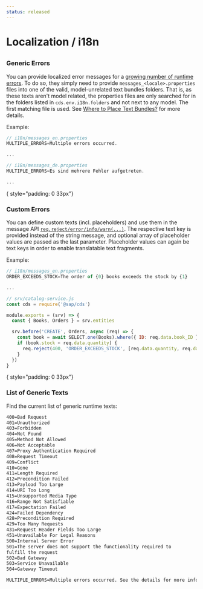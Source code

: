 ```yaml
---
status: released
---
```


# Localization / i18n

##

### Generic Errors

You can provide localized error messages for a [growing number of runtime errors](#list-of-generic-texts). To do so, they simply need to provide `messages_<locale>.properties` files into one of the valid, model-unrelated text bundles folders. That is, as these texts aren't model related, the properties files are only searched for in the folders listed in `cds.env.i18n.folders` and not next to any model. The first matching file is used. See [Where to Place Text Bundles?](../guides/i18n#where-to-place-text-bundles) for more details.

Example:

```js
// i18n/messages_en.properties
MULTIPLE_ERRORS=Multiple errors occurred.

...

// i18n/messages_de.properties
MULTIPLE_ERRORS=Es sind mehrere Fehler aufgetreten.

...
```

{ style="padding: 0 33px"}


### Custom Errors

You can define custom texts (incl. placeholders) and use them in the message API [`req.reject/error/info/warn(...)`](./events#cds-request). The respective text key is provided instead of the string message, and optional array of placeholder values are passed as the last parameter. Placeholder values can again be text keys in order to enable translatable text fragments.

Example:

```js
// i18n/messages_en.properties
ORDER_EXCEEDS_STOCK=The order of {0} books exceeds the stock by {1}

...

// srv/catalog-service.js
const cds = require('@sap/cds')

module.exports = (srv) => {
  const { Books, Orders } = srv.entities

  srv.before('CREATE', Orders, async (req) => {
    const book = await SELECT.one(Books).where({ ID: req.data.book_ID })
    if (book.stock < req.data.quantity) {
      req.reject(400, 'ORDER_EXCEEDS_STOCK', [req.data.quantity, req.data.quantity - book.stock])
    }
  })
}
```

{ style="padding: 0 33px"}


### List of Generic Texts

Find the current list of generic runtime texts:

```txt
400=Bad Request
401=Unauthorized
403=Forbidden
404=Not Found
405=Method Not Allowed
406=Not Acceptable
407=Proxy Authentication Required
408=Request Timeout
409=Conflict
410=Gone
411=Length Required
412=Precondition Failed
413=Payload Too Large
414=URI Too Long
415=Unsupported Media Type
416=Range Not Satisfiable
417=Expectation Failed
424=Failed Dependency
428=Precondition Required
429=Too Many Requests
431=Request Header Fields Too Large
451=Unavailable For Legal Reasons
500=Internal Server Error
501=The server does not support the functionality required to
fulfill the request
502=Bad Gateway
503=Service Unavailable
504=Gateway Timeout

MULTIPLE_ERRORS=Multiple errors occurred. See the details for more information.
```
